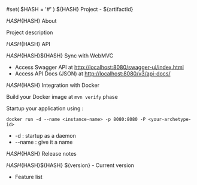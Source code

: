 #set( $HASH = '#' )
${HASH} Project - ${artifactId}

${HASH}${HASH} About

Project description

${HASH}${HASH} API

${HASH}${HASH}${HASH} Sync with WebMVC

* Access Swagger API at [http://localhost:8080/swagger-ui/index.html](http://localhost:8080/swagger-ui/index.html)
* Access API Docs (JSON) at [http://localhost:8080/v3/api-docs/](http://localhost:8080/v3/api-docs/)

${HASH}${HASH} Integration with Docker

Build your Docker image at ```mvn verify``` phase

Startup your application using :

```
docker run -d --name <instance-name> -p 8080:8080 -P <your-archetype-id>
```

* -d : startup as a daemon
* --name : give it a name

${HASH}${HASH} Release notes

${HASH}${HASH}${HASH} ${version} - Current version

* Feature list